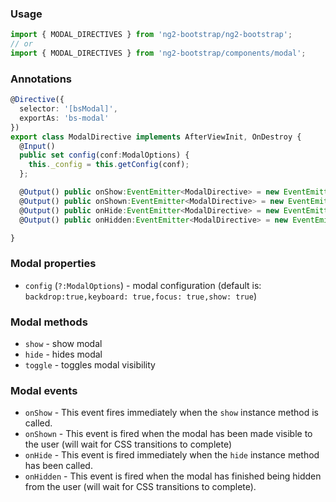 ### Usage
```typescript
import { MODAL_DIRECTIVES } from 'ng2-bootstrap/ng2-bootstrap';
// or
import { MODAL_DIRECTIVES } from 'ng2-bootstrap/components/modal';
```

### Annotations
```typescript
@Directive({
  selector: '[bsModal]',
  exportAs: 'bs-modal'
})
export class ModalDirective implements AfterViewInit, OnDestroy {
  @Input()
  public set config(conf:ModalOptions) {
    this._config = this.getConfig(conf);
  };

  @Output() public onShow:EventEmitter<ModalDirective> = new EventEmitter();
  @Output() public onShown:EventEmitter<ModalDirective> = new EventEmitter();
  @Output() public onHide:EventEmitter<ModalDirective> = new EventEmitter();
  @Output() public onHidden:EventEmitter<ModalDirective> = new EventEmitter();

}
```

### Modal properties
- `config` (`?:ModalOptions`) - modal configuration (default is: `backdrop:true,keyboard: true,focus: true,show: true`)

### Modal methods

- `show` - show modal
- `hide` - hides modal
- `toggle` - toggles modal visibility

### Modal events
- `onShow` - This event fires immediately when the `show` instance method is called.
- `onShown` - This event is fired when the modal has been made visible to the user (will wait for CSS transitions to complete)
- `onHide` - This event is fired immediately when the `hide` instance method has been called.
- `onHidden` - This event is fired when the modal has finished being hidden from the user (will wait for CSS transitions to complete).

